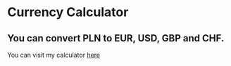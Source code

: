 # Currency Calculator

## You can convert **PLN** to **EUR, USD, GBP and CHF**.

You can visit my calculator [here](https://piastq.github.io/Currency-calculator/)